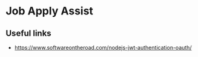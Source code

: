 # Job Apply Assist

## Useful links

- https://www.softwareontheroad.com/nodejs-jwt-authentication-oauth/